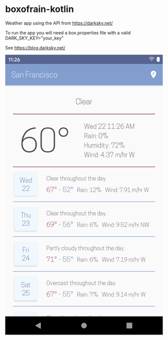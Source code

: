 # boxofrain-kotlin

Weather app using the API from https://darksky.net/ 

To run the app you will need a box.properties file with a valid DARK_SKY_KEY="your_key"

See https://blog.darksky.net/

![screenshot](https://github.com/ibonotegui/boxofrain-kotlin/blob/master/screenshots/screenshot_20200422-112614.png)

